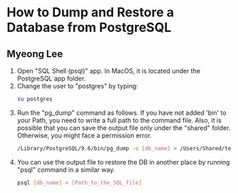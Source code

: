 How to Dump and Restore a Database from PostgreSQL
==============
Myeong Lee
------------

1. Open "SQL Shell (psql)" app. In MacOS, it is located under the PostgreSQL app folder.
2. Change the user to "postgres" by typing:
	```bash
	su postgres
	```
3. Run the "pg_dump" command as follows. If you have not added 'bin' to your Path, you need to write a full path to the command file. Also, it is possible that you can save the output file only under the "shared" folder. Otherwise, you might face a permission error.
	```bash
	/Library/PostgreSQL/9.6/bin/pg_dump -o [db_name] > /Users/Shared/test.sql
	```
4. You can use the output file to restore the DB in another place by running "psql" command in a similar way.
	```bash
	psql [db_name] < [Path_to_the_SQL_file]
	```
